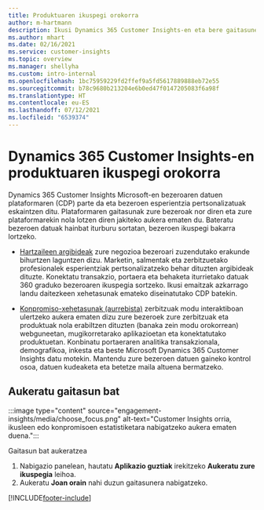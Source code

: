 ```yaml
---
title: Produktuaren ikuspegi orokorra
author: m-hartmann
description: Ikusi Dynamics 365 Customer Insights-en eta bere gaitasunen ikuspegi orokorra.
ms.author: mhart
ms.date: 02/16/2021
ms.service: customer-insights
ms.topic: overview
ms.manager: shellyha
ms.custom: intro-internal
ms.openlocfilehash: 1bc75959229fd2ffef9a5fd5617889888eb72e55
ms.sourcegitcommit: b78c9680b213204e6b0ed47f0147205083f6a98f
ms.translationtype: HT
ms.contentlocale: eu-ES
ms.lasthandoff: 07/12/2021
ms.locfileid: "6539374"
---
```

# <a name="product-overview-for-dynamics-365-customer-insights"></a>Dynamics 365 Customer Insights-en produktuaren ikuspegi orokorra

Dynamics 365 Customer Insights Microsoft-en bezeroaren datuen plataformaren (CDP) parte da eta bezeroen esperientzia pertsonalizatuak eskaintzen ditu. Plataformaren gaitasunak zure bezeroak nor diren eta zure plataformarekin nola lotzen diren jakiteko aukera ematen du. Bateratu bezeroen datuak hainbat iturburu sortatan, bezeroen ikuspegi bakarra lortzeko.


- [Hartzaileen argibideak](audience-insights/overview.md) zure negozioa bezeroari zuzendutako erakunde bihurtzen laguntzen dizu. Marketin, salmentak eta zerbitzuetako profesionalek esperientziak pertsonalizatzeko behar dituzten argibideak dituzte. Konektatu transakzio, portaera eta behaketa iturrietako datuak 360 graduko bezeroaren ikuspegia sortzeko. Ikusi emaitzak azkarrago landu daitezkeen xehetasunak emateko diseinatutako CDP batekin. 

- [Konpromiso-xehetasunak (aurrebista)](engagement-insights/index.yml) zerbitzuak modu interaktiboan ulertzeko aukera ematen dizu zure bezeroek zure zerbitzuak eta produktuak nola erabiltzen dituzten (banaka zein modu orokorrean) webguneetan, mugikorretarako aplikazioetan eta konektatutako produktuetan. Konbinatu portaeraren analitika transakzionala, demografikoa, inkesta eta beste Microsoft Dynamics 365 Customer Insights datu motekin. Mantendu zure bezeroen datuen gaineko kontrol osoa, datuen kudeaketa eta betetze maila altuena bermatzeko.
 
## <a name="choose-a-capability"></a>Aukeratu gaitasun bat

:::image type="content" source="engagement-insights/media/choose_focus.png" alt-text="Customer Insights orria, ikusleen edo konpromisoen estatistiketara nabigatzeko aukera ematen duena.":::

Gaitasun bat aukeratzea

1. Nabigazio panelean, hautatu **Aplikazio guztiak** irekitzeko **Aukeratu zure ikuspegia** leihoa.
1. Aukeratu **Joan orain** nahi duzun gaitasunera nabigatzeko.


[!INCLUDE[footer-include](includes/footer-banner.md)]